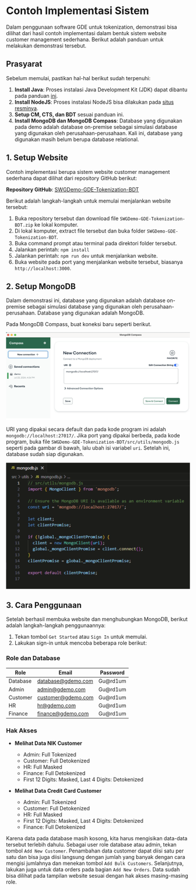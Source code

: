 # Contoh Implementasi Sistem

Dalam penggunaan software GDE untuk tokenization, demonstrasi bisa dilihat dari hasil contoh implementasi dalam bentuk sistem website customer management sederhana. Berikut adalah panduan untuk melakukan demonstrasi tersebut.

## Prasyarat

Sebelum memulai, pastikan hal-hal berikut sudah terpenuhi:

1. **Install Java**: Proses instalasi Java Development Kit (JDK) dapat dibantu pada panduan [ini](https://www.geeksforgeeks.org/download-and-install-java-development-kit-jdk-on-windows-mac-and-linux/).
2. **Install NodeJS**: Proses instalasi NodeJS bisa dilakukan pada [situs resminya](https://nodejs.org/en).
3. **Setup CM, CTS, dan BDT** sesuai panduan ini.
4. **Install MongoDB dan MongoDB Compass**: Database yang digunakan pada demo adalah database on-premise sebagai simulasi database yang digunakan oleh perusahaan-perusahaan. Kali ini, database yang digunakan masih belum berupa database relational.

## 1. Setup Website

Contoh implementasi berupa sistem website customer management sederhana dapat dilihat dari repository GitHub berikut:

**Repository GitHub**: [SWGDemo-GDE-Tokenization-BDT](https://github.com/rhmn5ty/SWGDemo-GDE-Tokenization-BDT)

Berikut adalah langkah-langkah untuk memulai menjalankan website tersebut:

1. Buka repository tersebut dan download file `SWGDemo-GDE-Tokenization-BDT.zip` ke lokal komputer.
2. Di lokal komputer, extract file tersebut dan buka folder `SWGDemo-GDE-Tokenization-BDT`.
3. Buka command prompt atau terminal pada direktori folder tersebut.
4. Jalankan perintah: `npm install`
5. Jalankan perintah: `npm run dev` untuk menjalankan website.
6. Buka website pada port yang menjalankan website tersebut, biasanya `http://localhost:3000`.

## 2. Setup MongoDB

Dalam demonstrasi ini, database yang digunakan adalah database on-premise sebagai simulasi database yang digunakan oleh perusahaan-perusahaan. Database yang digunakan adalah MongoDB.

Pada MongoDB Compass, buat koneksi baru seperti berikut.

![alt text](image.png)

URI yang dipakai secara default dan pada kode program ini adalah `mongodb://localhost:27017/`. Jika port yang dipakai berbeda, pada kode program, buka file `SWGDemo-GDE-Tokenization-BDT/src/utils/mongodb.js` seperti pada gambar di bawah, lalu ubah isi variabel `uri`. Setelah ini, database sudah siap digunakan.

![alt text](image-1.png)

## 3. Cara Penggunaan

Setelah berhasil membuka website dan menghubungkan MongoDB, berikut adalah langkah-langkah penggunaannya:

1. Tekan tombol `Get Started` atau `Sign In` untuk memulai.
2. Lakukan sign-in untuk mencoba beberapa role berikut:

### Role dan Database

| Role     | Email              | Password |
| -------- | ------------------ | -------- |
| Database | database@gdemo.com | Gu@rd1um |
| Admin    | admin@gdemo.com    | Gu@rd1um |
| Customer | customer@gdemo.com | Gu@rd1um |
| HR       | hr@gdemo.com       | Gu@rd1um |
| Finance  | finance@gdemo.com  | Gu@rd1um |

### Hak Akses

- **Melihat Data NIK Customer**

  - Admin: Full Tokenized
  - Customer: Full Detokenized
  - HR: Full Masked
  - Finance: Full Detokenized
  - First 12 Digits: Masked, Last 4 Digits: Detokenized

- **Melihat Data Credit Card Customer**
  - Admin: Full Tokenized
  - Customer: Full Detokenized
  - HR: Full Masked
  - First 12 Digits: Masked, Last 4 Digits: Detokenized
  - Finance: Full Detokenized

Karena data pada database masih kosong, kita harus mengisikan data-data tersebut terlebih dahulu. Sebagai user role database atau admin, tekan tombol `Add New Customer`. Penambahan data customer dapat diisi satu per satu dan bisa juga diisi langsung dengan jumlah yang banyak dengan cara mengisi jumlahnya dan menekan tombol `Add Bulk Customers`. Selanjutnya, lakukan juga untuk data orders pada bagian `Add New Orders`. Data sudah bisa dilihat pada tampilan website sesuai dengan hak akses masing-masing role.

